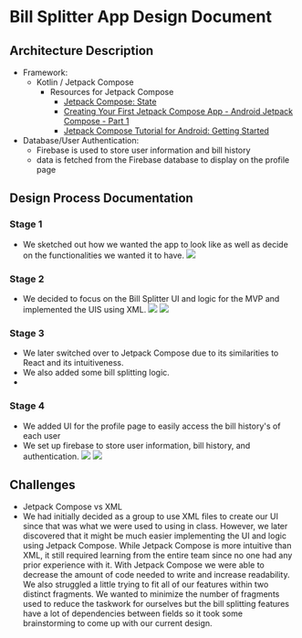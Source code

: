# Bill Splitter App Design Document
## Architecture Description
- Framework:
  - Kotlin / Jetpack Compose
	  - Resources for Jetpack Compose
		  - [Jetpack Compose: State](https://www.youtube.com/watch?v=cDabx3SjuOY&list=PLQkwcJG4YTCSpJ2NLhDTHhi6XBNfk9WiC)
		  - [Creating Your First Jetpack Compose App - Android Jetpack Compose - Part 1](https://www.youtube.com/watch?v=mymWGMy9pYI)
		  - [Jetpack Compose Tutorial for Android: Getting Started](https://www.raywenderlich.com/15361077-jetpack-compose-tutorial-for-android-getting-started)
- Database/User Authentication:
  - Firebase is used to store user information and bill history
  - data is fetched from the Firebase database to display on the profile page

## Design Process Documentation
### Stage 1
- We sketched out how we wanted the app to look like as well as decide on the functionalities we wanted it to have.
![](https://i.imgur.com/V8EHFIO.jpg)
### Stage 2
- We decided to focus on the Bill Splitter UI and logic for the MVP and implemented the UIS using XML.
![](https://i.imgur.com/e5guprw.png)
![](https://i.imgur.com/yGtXbys.png)
### Stage 3
- We later switched over to Jetpack Compose due to its similarities to React and its intuitiveness. 
- We also added some bill splitting logic.
- 

### Stage 4
- We added UI for the profile page to easily access the bill history's of each user
- We set up firebase to store user information, bill history, and authentication.
![](https://i.imgur.com/9iWOPY3.png)
![](https://i.imgur.com/9GOZUzE.png)

## Challenges
- Jetpack Compose vs XML 
- 	We had initially decided as a group to use XML files to create our UI since that was what we were used to using in class. However, we later discovered that it might be much easier implementing the UI and logic using Jetpack Compose. While Jetpack Compose is more intuitive than XML, it still required learning from the entire team since no one had any prior experience with it. With Jetpack Compose we were able to decrease the amount of code needed to write and increase readability. We also struggled a little trying to fit all of our features within two distinct fragments. We wanted to minimize the number of fragments used to reduce the taskwork for ourselves but the bill splitting features have a lot of dependencies between fields so it took some brainstorming to come up with our current design.
